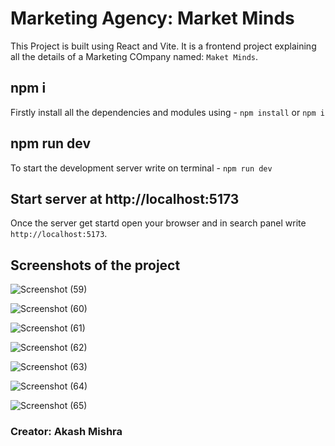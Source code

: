 # Marketing Agency: Market Minds
This Project is built using React and Vite. It is a frontend project explaining all the details of a Marketing COmpany named: `Maket Minds`.

## npm i
Firstly install all the dependencies and modules using - `npm install` or `npm i`

## npm run dev
To start the development server write on terminal - `npm run dev`

## Start server at http://localhost:5173
Once the server get startd open your browser and in search panel write `http://localhost:5173`. 

## Screenshots of the project
![Screenshot (59)](https://github.com/user-attachments/assets/327f3f68-5256-4b49-8fe7-dc41ae463d3f)


![Screenshot (60)](https://github.com/user-attachments/assets/fe159046-b703-480a-ab01-665dbbea8c2c)


![Screenshot (61)](https://github.com/user-attachments/assets/3a332638-bffb-458a-8b92-5975812d8753)


![Screenshot (62)](https://github.com/user-attachments/assets/77604870-2b5c-4bea-89e2-53e885985963)


![Screenshot (63)](https://github.com/user-attachments/assets/22bd5dad-39bd-4cd8-b511-d9b825b1147e)


![Screenshot (64)](https://github.com/user-attachments/assets/d9d7a578-4f87-40ae-8e44-d098382fe9a9)


![Screenshot (65)](https://github.com/user-attachments/assets/5869ac0e-9939-4eb7-a9b8-162df2f66ed7)


### Creator: Akash Mishra
